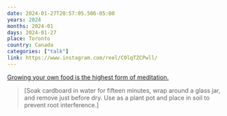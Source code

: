 ```yaml
---
date: 2024-01-27T20:57:05.506-05:00
years: 2024
months: 2024-01
days: 2024-01-27
place: Toronto
country: Canada
categories: ["talk"]
link: https://www.instagram.com/reel/C0lqTZCPwll/
---
```

[Growing your own food is the highest form of meditation.](https://www.instagram.com/reel/C0lqTZCPwll/)

> [Soak cardboard in water for fifteen minutes, wrap around a glass jar, and remove just before dry. Use as a plant pot and place in soil to prevent root interference.]
